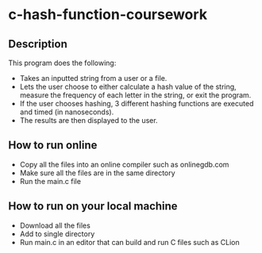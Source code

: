 # c-hash-function-coursework
## Description
This program does the following:
- Takes an inputted string from a user or a file.
- Lets the user choose to either calculate a hash value of the string, measure the frequency of each letter in the string, or exit the program.
- If the user chooses hashing, 3 different hashing functions are executed and timed (in nanoseconds).
- The results are then displayed to the user.
## How to run online
- Copy all the files into an online compiler such as onlinegdb.com
- Make sure all the files are in the same directory
- Run the main.c file
## How to run on your local machine
- Download all the files
- Add to single directory
- Run main.c in an editor that can build and run C files such as CLion 
